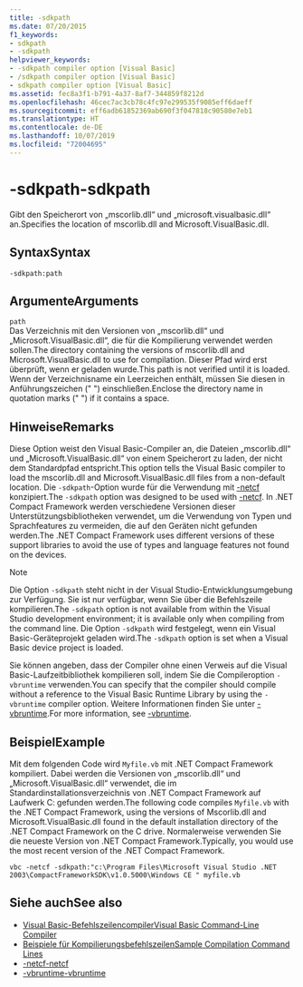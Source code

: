 ```yaml
---
title: -sdkpath
ms.date: 07/20/2015
f1_keywords:
- sdkpath
- -sdkpath
helpviewer_keywords:
- -sdkpath compiler option [Visual Basic]
- /sdkpath compiler option [Visual Basic]
- sdkpath compiler option [Visual Basic]
ms.assetid: fec8a3f1-b791-4a37-8af7-344859f8212d
ms.openlocfilehash: 46cec7ac3cb78c4fc97e299535f9085eff6daeff
ms.sourcegitcommit: eff6adb61852369ab690f3f047818c90580e7eb1
ms.translationtype: HT
ms.contentlocale: de-DE
ms.lasthandoff: 10/07/2019
ms.locfileid: "72004695"
---
```

# <a name="-sdkpath"></a><span data-ttu-id="2a08e-102">-sdkpath</span><span class="sxs-lookup"><span data-stu-id="2a08e-102">-sdkpath</span></span>
<span data-ttu-id="2a08e-103">Gibt den Speicherort von „mscorlib.dll“ und „microsoft.visualbasic.dll“ an.</span><span class="sxs-lookup"><span data-stu-id="2a08e-103">Specifies the location of mscorlib.dll and Microsoft.VisualBasic.dll.</span></span>  
  
## <a name="syntax"></a><span data-ttu-id="2a08e-104">Syntax</span><span class="sxs-lookup"><span data-stu-id="2a08e-104">Syntax</span></span>  
  
```console  
-sdkpath:path  
```  
  
## <a name="arguments"></a><span data-ttu-id="2a08e-105">Argumente</span><span class="sxs-lookup"><span data-stu-id="2a08e-105">Arguments</span></span>  
 `path`  
 <span data-ttu-id="2a08e-106">Das Verzeichnis mit den Versionen von „mscorlib.dll“ und „Microsoft.VisualBasic.dll“, die für die Kompilierung verwendet werden sollen.</span><span class="sxs-lookup"><span data-stu-id="2a08e-106">The directory containing the versions of mscorlib.dll and Microsoft.VisualBasic.dll to use for compilation.</span></span> <span data-ttu-id="2a08e-107">Dieser Pfad wird erst überprüft, wenn er geladen wurde.</span><span class="sxs-lookup"><span data-stu-id="2a08e-107">This path is not verified until it is loaded.</span></span> <span data-ttu-id="2a08e-108">Wenn der Verzeichnisname ein Leerzeichen enthält, müssen Sie diesen in Anführungszeichen (" ") einschließen.</span><span class="sxs-lookup"><span data-stu-id="2a08e-108">Enclose the directory name in quotation marks (" ") if it contains a space.</span></span>  
  
## <a name="remarks"></a><span data-ttu-id="2a08e-109">Hinweise</span><span class="sxs-lookup"><span data-stu-id="2a08e-109">Remarks</span></span>  
 <span data-ttu-id="2a08e-110">Diese Option weist den Visual Basic-Compiler an, die Dateien „mscorlib.dll“ und „Microsoft.VisualBasic.dll“ von einem Speicherort zu laden, der nicht dem Standardpfad entspricht.</span><span class="sxs-lookup"><span data-stu-id="2a08e-110">This option tells the Visual Basic compiler to load the mscorlib.dll and Microsoft.VisualBasic.dll files from a non-default location.</span></span> <span data-ttu-id="2a08e-111">Die `-sdkpath`-Option wurde für die Verwendung mit [-netcf](../../../visual-basic/reference/command-line-compiler/netcf.md) konzipiert.</span><span class="sxs-lookup"><span data-stu-id="2a08e-111">The `-sdkpath` option was designed to be used with [-netcf](../../../visual-basic/reference/command-line-compiler/netcf.md).</span></span> <span data-ttu-id="2a08e-112">In .NET Compact Framework werden verschiedene Versionen dieser Unterstützungsbibliotheken verwendet, um die Verwendung von Typen und Sprachfeatures zu vermeiden, die auf den Geräten nicht gefunden werden.</span><span class="sxs-lookup"><span data-stu-id="2a08e-112">The .NET Compact Framework uses different versions of these support libraries to avoid the use of types and language features not found on the devices.</span></span>  
  
> [!NOTE]
> <span data-ttu-id="2a08e-113">Die Option `-sdkpath` steht nicht in der Visual Studio-Entwicklungsumgebung zur Verfügung. Sie ist nur verfügbar, wenn Sie über die Befehlszeile kompilieren.</span><span class="sxs-lookup"><span data-stu-id="2a08e-113">The `-sdkpath` option is not available from within the Visual Studio development environment; it is available only when compiling from the command line.</span></span> <span data-ttu-id="2a08e-114">Die Option `-sdkpath` wird festgelegt, wenn ein Visual Basic-Geräteprojekt geladen wird.</span><span class="sxs-lookup"><span data-stu-id="2a08e-114">The `-sdkpath` option is set when a Visual Basic device project is loaded.</span></span>  
  
 <span data-ttu-id="2a08e-115">Sie können angeben, dass der Compiler ohne einen Verweis auf die Visual Basic-Laufzeitbibliothek kompilieren soll, indem Sie die Compileroption `-vbruntime` verwenden.</span><span class="sxs-lookup"><span data-stu-id="2a08e-115">You can specify that the compiler should compile without a reference to the Visual Basic Runtime Library by using the `-vbruntime` compiler option.</span></span> <span data-ttu-id="2a08e-116">Weitere Informationen finden Sie unter [-vbruntime](../../../visual-basic/reference/command-line-compiler/vbruntime.md).</span><span class="sxs-lookup"><span data-stu-id="2a08e-116">For more information, see [-vbruntime](../../../visual-basic/reference/command-line-compiler/vbruntime.md).</span></span>  
  
## <a name="example"></a><span data-ttu-id="2a08e-117">Beispiel</span><span class="sxs-lookup"><span data-stu-id="2a08e-117">Example</span></span>  
 <span data-ttu-id="2a08e-118">Mit dem folgenden Code wird `Myfile.vb` mit .NET Compact Framework kompiliert. Dabei werden die Versionen von „mscorlib.dll“ und „Microsoft.VisualBasic.dll“ verwendet, die im Standardinstallationsverzeichnis von .NET Compact Framework auf Laufwerk C: gefunden werden.</span><span class="sxs-lookup"><span data-stu-id="2a08e-118">The following code compiles `Myfile.vb` with the .NET Compact Framework, using the versions of Mscorlib.dll and Microsoft.VisualBasic.dll found in the default installation directory of the .NET Compact Framework on the C drive.</span></span> <span data-ttu-id="2a08e-119">Normalerweise verwenden Sie die neueste Version von .NET Compact Framework.</span><span class="sxs-lookup"><span data-stu-id="2a08e-119">Typically, you would use the most recent version of the .NET Compact Framework.</span></span>  
  
```console
vbc -netcf -sdkpath:"c:\Program Files\Microsoft Visual Studio .NET 2003\CompactFrameworkSDK\v1.0.5000\Windows CE " myfile.vb  
```  
  
## <a name="see-also"></a><span data-ttu-id="2a08e-120">Siehe auch</span><span class="sxs-lookup"><span data-stu-id="2a08e-120">See also</span></span>

- [<span data-ttu-id="2a08e-121">Visual Basic-Befehlszeilencompiler</span><span class="sxs-lookup"><span data-stu-id="2a08e-121">Visual Basic Command-Line Compiler</span></span>](../../../visual-basic/reference/command-line-compiler/index.md)
- [<span data-ttu-id="2a08e-122">Beispiele für Kompilierungsbefehlszeilen</span><span class="sxs-lookup"><span data-stu-id="2a08e-122">Sample Compilation Command Lines</span></span>](../../../visual-basic/reference/command-line-compiler/sample-compilation-command-lines.md)
- [<span data-ttu-id="2a08e-123">-netcf</span><span class="sxs-lookup"><span data-stu-id="2a08e-123">-netcf</span></span>](../../../visual-basic/reference/command-line-compiler/netcf.md)
- [<span data-ttu-id="2a08e-124">-vbruntime</span><span class="sxs-lookup"><span data-stu-id="2a08e-124">-vbruntime</span></span>](../../../visual-basic/reference/command-line-compiler/vbruntime.md)
